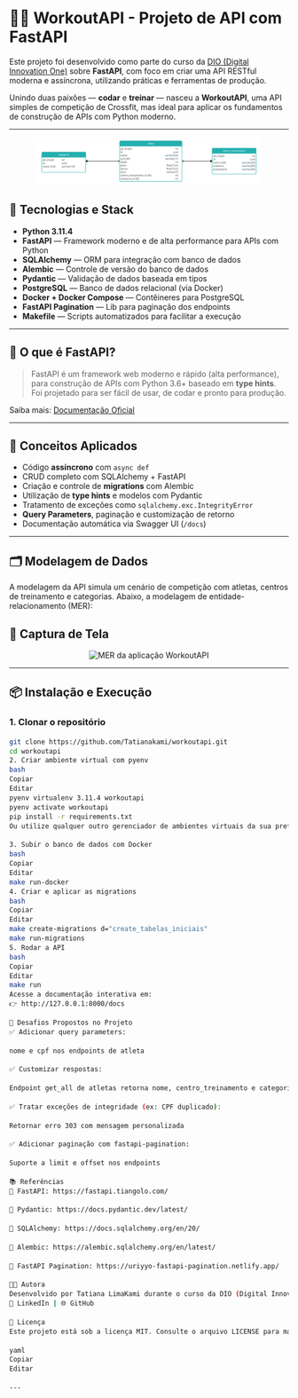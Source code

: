 # 🏋️‍♀️ WorkoutAPI - Projeto de API com FastAPI

Este projeto foi desenvolvido como parte do curso da [DIO (Digital Innovation One)](https://www.dio.me/) sobre **FastAPI**, com foco em criar uma API RESTful moderna e assíncrona, utilizando práticas e ferramentas de produção.

Unindo duas paixões — **codar** e **treinar** — nasceu a **WorkoutAPI**, uma API simples de competição de Crossfit, mas ideal para aplicar os fundamentos de construção de APIs com Python moderno.

---

<div align="center">
  <img src="mer.jpg" alt="MER - Modelagem de Entidade e Relacionamento" width="400"/>
</div>



## 🚀 Tecnologias e Stack

- **Python 3.11.4**
- **FastAPI** — Framework moderno e de alta performance para APIs com Python
- **SQLAlchemy** — ORM para integração com banco de dados
- **Alembic** — Controle de versão do banco de dados
- **Pydantic** — Validação de dados baseada em tipos
- **PostgreSQL** — Banco de dados relacional (via Docker)
- **Docker + Docker Compose** — Contêineres para PostgreSQL
- **FastAPI Pagination** — Lib para paginação dos endpoints
- **Makefile** — Scripts automatizados para facilitar a execução

---

## 📌 O que é FastAPI?

> FastAPI é um framework web moderno e rápido (alta performance), para construção de APIs com Python 3.6+ baseado em **type hints**. Foi projetado para ser fácil de usar, de codar e pronto para produção.

Saiba mais: [Documentação Oficial](https://fastapi.tiangolo.com/)

---

## 🧠 Conceitos Aplicados

- Código **assíncrono** com `async def`
- CRUD completo com SQLAlchemy + FastAPI
- Criação e controle de **migrations** com Alembic
- Utilização de **type hints** e modelos com Pydantic
- Tratamento de exceções como `sqlalchemy.exc.IntegrityError`
- **Query Parameters**, paginação e customização de retorno
- Documentação automática via Swagger UI (`/docs`)

---

## 🗂️ Modelagem de Dados

A modelagem da API simula um cenário de competição com atletas, centros de treinamento e categorias. Abaixo, a modelagem de entidade-relacionamento (MER):

## 📸 Captura de Tela

<div align="center">
  <img src="assets/mer.jpg" alt="MER da aplicação WorkoutAPI" width="500"/>
</div>


---

## 📦 Instalação e Execução

### 1. Clonar o repositório

```bash
git clone https://github.com/Tatianakami/workoutapi.git
cd workoutapi
2. Criar ambiente virtual com pyenv
bash
Copiar
Editar
pyenv virtualenv 3.11.4 workoutapi
pyenv activate workoutapi
pip install -r requirements.txt
Ou utilize qualquer outro gerenciador de ambientes virtuais da sua preferência.

3. Subir o banco de dados com Docker
bash
Copiar
Editar
make run-docker
4. Criar e aplicar as migrations
bash
Copiar
Editar
make create-migrations d="create_tabelas_iniciais"
make run-migrations
5. Rodar a API
bash
Copiar
Editar
make run
Acesse a documentação interativa em:
👉 http://127.0.0.1:8000/docs

📌 Desafios Propostos no Projeto
✅ Adicionar query parameters:

nome e cpf nos endpoints de atleta

✅ Customizar respostas:

Endpoint get_all de atletas retorna nome, centro_treinamento e categoria

✅ Tratar exceções de integridade (ex: CPF duplicado):

Retornar erro 303 com mensagem personalizada

✅ Adicionar paginação com fastapi-pagination:

Suporte a limit e offset nos endpoints

📚 Referências
📘 FastAPI: https://fastapi.tiangolo.com/

📘 Pydantic: https://docs.pydantic.dev/latest/

📘 SQLAlchemy: https://docs.sqlalchemy.org/en/20/

📘 Alembic: https://alembic.sqlalchemy.org/en/latest/

📘 FastAPI Pagination: https://uriyyo-fastapi-pagination.netlify.app/

👩‍💻 Autora
Desenvolvido por Tatiana LimaKami durante o curso da DIO (Digital Innovation One).
🔗 LinkedIn | 🌐 GitHub

📝 Licença
Este projeto está sob a licença MIT. Consulte o arquivo LICENSE para mais detalhes.

yaml
Copiar
Editar

---


